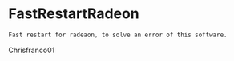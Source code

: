 # FastRestartRadeon

```css
Fast restart for radeaon, to solve an error of this software.
```


Chrisfranco01

